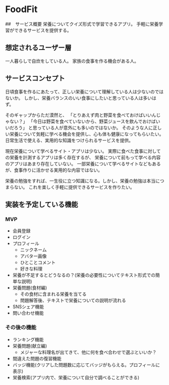 # FoodFit

##　サービス概要
栄養についてクイズ形式で学習できるアプリ。
手軽に栄養学習ができるサービスを提供する。


## 想定されるユーザー層　
一人暮らしで自炊をしている人。
家族の食事を作る機会がある人。


## サービスコンセプト
日頃食事を作るにあたって、正しい栄養について理解している人は少ないのではないか。
しかし、栄養バランスのいい食事にしたいと思っている人は多いはず。

そのギャップからただ漠然と、
「とりあえず肉と野菜を食べておけばいいんじゃない？」
「今日は野菜を食べていないから、野菜ジュースを飲んでおけばいいだろう」
と思っている人が意外にも多いのではないか。
そのような人に正しい栄養について気軽に学べる機会を提供し、心も体も健康になってもらいたい。
日常生活で使える、実用的な知識をつけられるサービスを提供。

現在栄養について学べるサイト・アプリは少ない。
実際に食べた食事に対しての栄養を計測するアプリは多く存在するが、
栄養について前もって学べる内容のアプリはあまり存在していない。
一部栄養について学べるサイトなどもあるが、食事作りに活かせる実用的な内容ではない。

栄養の勉強をすれば、一生役に立つ知識になる。しかし、栄養の勉強は本当につまらない。
これを楽しく手軽に提供できるサービスを作りたい。


## 実装を予定している機能
### MVP
* 会員登録
* ログイン
* プロフィール
    * ニックネーム
    * アバター画像
    * ひとことコメント
    * 好きな料理
* 栄養が不足するとどうなるの？(栄養の必要性についてテキスト形式での簡単な説明)
* 栄養問題(食材編)
    * その食材に含まれる栄養を当てる
    * 問題解答後、テキストで栄養についての説明が流れる
* SNSシェア機能
* 問い合わせ機能

### その後の機能
* ランキング機能
* 栄養問題(献立編)
    * メジャーな料理名が出てきて、他に何を食べ合わせで選ぶといいか？
* 間違えた問題の復習機能
* バッジ機能(クリアした問題数に応じてバッジがもらえる。プロフィールに表示)
* 栄養検索(アプリ内で、栄養について自分で調べることができる)
